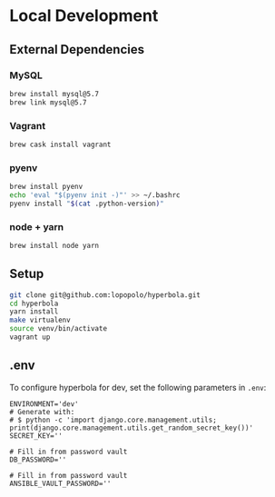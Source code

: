 # Local Development

## External Dependencies

### MySQL

```bash
brew install mysql@5.7
brew link mysql@5.7
```

### Vagrant

```bash
brew cask install vagrant
```

### pyenv

```bash
brew install pyenv
echo 'eval "$(pyenv init -)"' >> ~/.bashrc
pyenv install "$(cat .python-version)"
```

### node + yarn

```bash
brew install node yarn
```

## Setup

```bash
git clone git@github.com:lopopolo/hyperbola.git
cd hyperbola
yarn install
make virtualenv
source venv/bin/activate
vagrant up
```

## .env

To configure hyperbola for dev, set the following parameters in `.env`:

```
ENVIRONMENT='dev'
# Generate with:
# $ python -c 'import django.core.management.utils; print(django.core.management.utils.get_random_secret_key())'
SECRET_KEY=''

# Fill in from password vault
DB_PASSWORD=''

# Fill in from password vault
ANSIBLE_VAULT_PASSWORD=''
```
